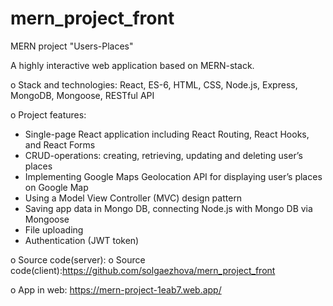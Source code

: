 # mern_project_front
MERN project "Users-Places"

A highly interactive web application based on MERN-stack.

o	Stack and technologies: React, ES-6,  HTML, CSS, Node.js, Express, MongoDB, Mongoose, RESTful API 

o	Project features:

- Single-page React application including React Routing, React Hooks, and React Forms
- CRUD-operations: creating, retrieving, updating and deleting user’s places
- Implementing Google Maps Geolocation API for displaying user’s places on Google Map   
- Using a Model View Controller (MVC) design pattern
- Saving app data in Mongo DB, connecting Node.js with Mongo DB via Mongoose
- File uploading
- Authentication (JWT token)

o	Source code(server): 
o	Source code(client):https://github.com/solgaezhova/mern_project_front

o	App in web: https://mern-project-1eab7.web.app/

